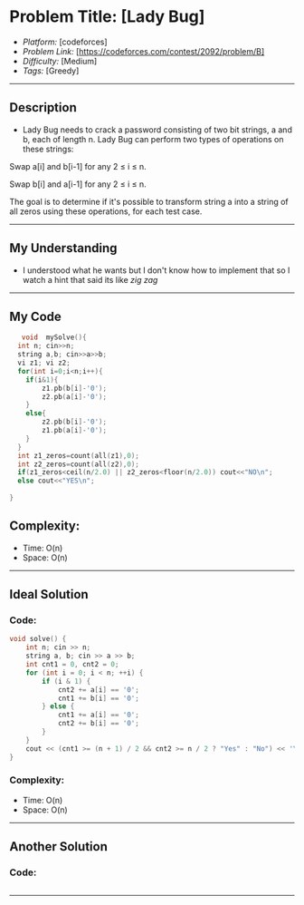 # Problem Title: [Lady Bug]
- *Platform:* [codeforces]
- *Problem Link:* [https://codeforces.com/contest/2092/problem/B]
- *Difficulty:* [Medium]
- *Tags:* [Greedy]

-----------

## Description
- Lady Bug needs to crack a password consisting of two bit strings, a and b, each of length n. Lady Bug can perform two types of operations on these strings:

Swap a[i] and b[i-1] for any 2 ≤ i ≤ n.

Swap b[i] and a[i-1] for any 2 ≤ i ≤ n.

The goal is to determine if it's possible to transform string a into a string of all zeros using these operations, for each test case.

-----------

## My Understanding
- I understood what he wants but I don't know how to implement that so I watch a hint
  that said its like *zig zag* 

-----------

## My Code 
```cpp
   void  mySolve(){
  int n; cin>>n;
  string a,b; cin>>a>>b;
  vi z1; vi z2;
  for(int i=0;i<n;i++){
    if(i&1){
        z1.pb(b[i]-'0');
        z2.pb(a[i]-'0');
    }
    else{
        z2.pb(b[i]-'0');
        z1.pb(a[i]-'0');
    }
  }
  int z1_zeros=count(all(z1),0);
  int z2_zeros=count(all(z2),0);
  if(z1_zeros<ceil(n/2.0) || z2_zeros<floor(n/2.0)) cout<<"NO\n";
  else cout<<"YES\n";
  
}
```
## Complexity:
- Time: O(n)
- Space: O(n)

-----------

## Ideal Solution
### Code:
```cpp
void solve() {
    int n; cin >> n;
    string a, b; cin >> a >> b;
    int cnt1 = 0, cnt2 = 0;
    for (int i = 0; i < n; ++i) {
        if (i & 1) {
            cnt2 += a[i] == '0';
            cnt1 += b[i] == '0';
        } else {
            cnt1 += a[i] == '0';
            cnt2 += b[i] == '0';
        }
    }
    cout << (cnt1 >= (n + 1) / 2 && cnt2 >= n / 2 ? "Yes" : "No") << '\n';
}
```
### Complexity:
- Time: O(n)
- Space: O(n) 

-----------

## Another Solution
### Code:
```cpp

```

-----